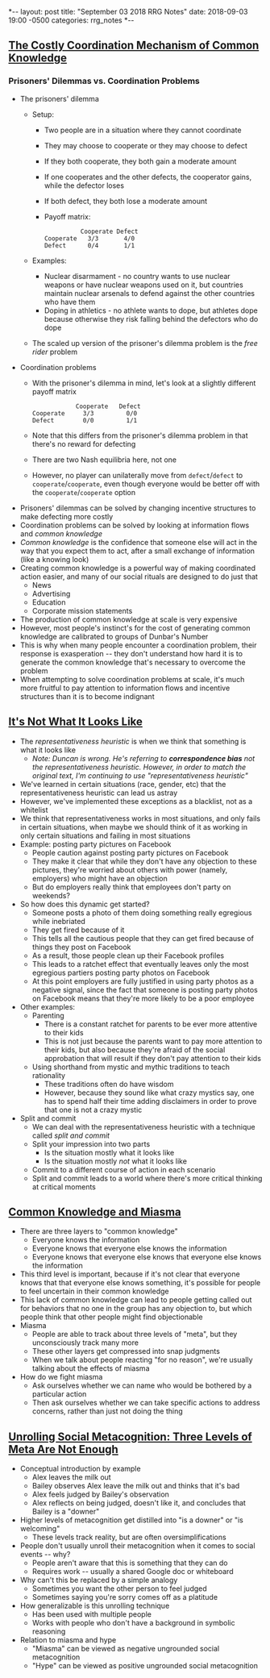 *--
layout: post
title: "September 03 2018 RRG Notes"
date: 2018-09-03 19:00 -0500
categories: rrg_notes
*--

## [The Costly Coordination Mechanism of Common Knowledge](https://www.greaterwrong.com/posts/9QxnfMYccz9QRgZ5z/the-costly-coordination-mechanism-of-common-knowledge)

### Prisoners' Dilemmas vs. Coordination Problems

* The prisoners' dilemma
  * Setup:
    * Two people are in a situation where they cannot coordinate
    * They may choose to cooperate or they may choose to defect
    * If they both cooperate, they both gain a moderate amount
    * If one cooperates and the other defects, the cooperator gains, while the defector loses
    * If both defect, they both lose a moderate amount
    * Payoff matrix:

        ```
                  Cooperate Defect
        Cooperate   3/3       4/0
        Defect      0/4       1/1
        ```

  * Examples:
    * Nuclear disarmament - no country wants to use nuclear weapons or have nuclear weapons used on it, but countries maintain nuclear arsenals to defend against the other countries who have them
    * Doping in athletics - no athlete wants to dope, but athletes dope because otherwise they risk falling behind the defectors who do dope
  * The scaled up version of the prisoner's dilemma problem is the *free rider* problem
* Coordination problems
  * With the prisoner's dilemma in mind, let's look at a slightly different payoff matrix

      ```
                  Cooperate   Defect
      Cooperate     3/3         0/0
      Defect        0/0         1/1
      ```

  * Note that this differs from the prisoner's dilemma problem in that there's no reward for defecting
  * There are two Nash equilibria here, not one
  * However, no player can unilaterally move from `defect`/`defect` to `cooperate`/`cooperate`, even though everyone would be better off with the `cooperate`/`cooperate` option
* Prisoners' dilemmas can be solved by changing incentive structures to make defecting more costly
* Coordination problems can be solved by looking at information flows and *common knowledge*
* *Common knowledge* is the confidence that someone else will act in the way that you expect them to act, after a small exchange of information (like a knowing look)
* Creating common knowledge is a powerful way of making coordinated action easier, and many of our social rituals are designed to do just that
  * News
  * Advertising
  * Education
  * Corporate mission statements
* The production of common knowledge at scale is very expensive
* However, most people's instinct's for the cost of generating common knowledge are calibrated to groups of Dunbar's Number
* This is why when many people encounter a coordination problem, their response is exasperation -- they don't understand how hard it is to generate the common knowledge that's necessary to overcome the problem
* When attempting to solve coordination problems at scale, it's much more fruitful to pay attention to information flows and incentive structures than it is to become indignant

## [It's Not What It Looks Like](https://medium.com/@ThingMaker/its-not-what-it-looks-like-cde2c6104455)

* The *representativeness heuristic* is when we think that something is what it looks like
  * *Note: Duncan is wrong. He's referring to **correspondence bias** not the representativeness heuristic. However, in order to match the original text, I'm continuing to use "representativeness heuristic"*
* We've learned in certain situations (race, gender, etc) that the representativeness heuristic can lead us astray
* However, we've implemented these exceptions as a blacklist, not as a whitelist
* We think that representativeness works in most situations, and only fails in certain situations, when maybe we should think of it as working in only certain situations and failing in most situations
* Example: posting party pictures on Facebook
  * People caution against posting party pictures on Facebook
  * They make it clear that while they don't have any objection to these pictures, they're worried about others with power (namely, employers) who might have an objection
  * But do employers really think that employees don't party on weekends?
* So how does this dynamic get started?
  * Someone posts a photo of them doing something really egregious while inebriated
  * They get fired because of it
  * This tells all the cautious people that they can get fired because of things they post on Facebook
  * As a result, those people clean up their Facebook profiles
  * This leads to a ratchet effect that eventually leaves only the most egregious partiers posting party photos on Facebook
  * At this point employers are fully justified in using party photos as a negative signal, since the fact that someone is posting party photos on Facebook means that they're more likely to be a poor employee
* Other examples:
  * Parenting
    * There is a constant ratchet for parents to be ever more attentive to their kids
    * This is not just because the parents want to pay more attention to their kids, but also because they're afraid of the social approbation that will result if they don't pay attention to their kids
  * Using shorthand from mystic and mythic traditions to teach rationality
    * These traditions often do have wisdom
    * However, because they sound like what crazy mystics say, one has to spend half their time adding disclaimers in order to prove that one is not a crazy mystic
* Split and commit
  * We can deal with the representativeness heuristic with a technique called *split and commit*
  * Split your impression into two parts
    * Is the situation mostly what it looks like
    * Is the situation mostly *not* what it looks like
  * Commit to a different course of action in each scenario
  * Split and commit leads to a world where there's more critical thinking at critical moments

## [Common Knowledge and Miasma](https://medium.com/@ThingMaker/common-knowledge-and-miasma-20d0076f9c8e)

* There are three layers to "common knowledge"
  * Everyone knows the information
  * Everyone knows that everyone else knows the information
  * Everyone knows that everyone else knows that everyone else knows the information
* This third level is important, because if it's not clear that everyone knows that that everyone else knows something, it's possible for people to feel uncertain in their common knowledge
* This lack of common knowledge can lead to people getting called out for behaviors that no one in the group has any objection to, but which people think that other people might find objectionable
* Miasma
  * People are able to track about three levels of "meta", but they unconsciously track many more
  * These other layers get compressed into snap judgments
  * When we talk about people reacting "for no reason", we're usually talking about the effects of miasma
* How do we fight miasma
  * Ask ourselves whether we can name who would be bothered by a particular action
  * Then ask ourselves whether we can take specific actions to address concerns, rather than just not doing the thing

## [Unrolling Social Metacognition: Three Levels of Meta Are Not Enough](https://www.greaterwrong.com/posts/K4eDzqS2rbcBDsCLZ/unrolling-social-metacognition-three-levels-of-meta-are-not)

* Conceptual introduction by example
  * Alex leaves the milk out
  * Bailey observes Alex leave the milk out and thinks that it's bad
  * Alex feels judged by Bailey's observation
  * Alex reflects on being judged, doesn't like it, and concludes that Bailey is a "downer"
* Higher levels of metacognition get distilled into "is a downer" or "is welcoming"
  * These levels track reality, but are often oversimplifications
* People don't usually unroll their metacognition when it comes to social events -- why?
  * People aren't aware that this is something that they can do
  * Requires work -- usually a shared Google doc or whiteboard
* Why can't this be replaced by a simple analogy
  * Sometimes you want the other person to feel judged
  * Sometimes saying you're sorry comes off as a platitude
* How generalizable is this unrolling technique
  * Has been used with multiple people
  * Works with people who don't have a background in symbolic reasoning
* Relation to miasma and hype
  * "Miasma" can be viewed as negative ungrounded social metacognition
  * "Hype" can be viewed as positive ungrounded social metacognition
